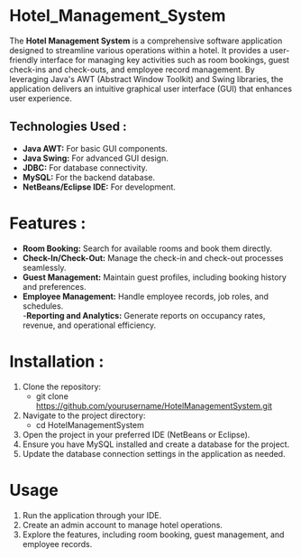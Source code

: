 # Hotel_Management_System
The **Hotel Management System** is a comprehensive software application designed to streamline various operations within a hotel. It provides a user-friendly interface for managing key activities such as room bookings, guest check-ins and check-outs, and employee record management. By leveraging Java's AWT (Abstract Window Toolkit) and Swing libraries, the application delivers an intuitive graphical user interface (GUI) that enhances user experience.

## Technologies Used :
- **Java AWT:** For basic GUI components.  
- **Java Swing:** For advanced GUI design.  
- **JDBC:** For database connectivity.  
- **MySQL:** For the backend database.  
- **NetBeans/Eclipse IDE:** For development.

# Features :
- **Room Booking:** Search for available rooms and book them directly.  
- **Check-In/Check-Out:** Manage the check-in and check-out processes seamlessly.  
- **Guest Management:** Maintain guest profiles, including booking history and preferences.  
- **Employee Management:** Handle employee records, job roles, and schedules.  
-**Reporting and Analytics:** Generate reports on occupancy rates, revenue, and operational efficiency.  

# Installation : 

1. Clone the repository:
   - git clone https://github.com/yourusername/HotelManagementSystem.git
2. Navigate to the project directory: 
   - cd HotelManagementSystem
3. Open the project in your preferred IDE (NetBeans or Eclipse).  
4. Ensure you have MySQL installed and create a database for the project.  
5. Update the database connection settings in the application as needed.  

# Usage
1. Run the application through your IDE.  
2. Create an admin account to manage hotel operations.  
3. Explore the features, including room booking, guest management, and employee records.  
